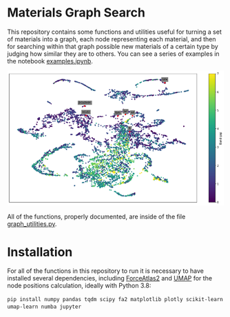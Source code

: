 # Materials Graph Search

This repository contains some functions and utilities useful for turning a set of materials into a graph, each node representing each material, and then for searching within that graph possible new materials of a certain type by judging how similar they are to others. You can see a series of examples in the notebook [examples.ipynb](examples.ipynb).

<p align="center"><img src="readme_pic.png" width=600/></p>

All of the functions, properly documented, are inside of the file [graph_utilities.py](graph_utilities.py).

# Installation

For all of the functions in this repository to run it is necessary to have installed several dependencies, including [ForceAtlas2](https://github.com/bhargavchippada/forceatlas2) and [UMAP](hhttps://umap-learn.readthedocs.io/en/latest/) for the node positions calculation, ideally with Python 3.8:

`pip install numpy pandas tqdm scipy fa2 matplotlib plotly scikit-learn umap-learn numba jupyter`
